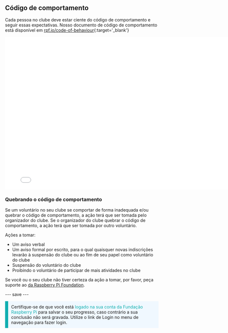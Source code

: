 ## Código de comportamento

Cada pessoa no clube deve estar ciente do código de comportamento e seguir essas expectativas. Nosso documento de código de comportamento está disponível em [rpf.io/code-of-behaviour](http://rpf.io/code-of-behaviour){:target='_blank'}

<embed src="images/Raspberry_Pi_Foundation-safeguarding-code-of-behaviour.pdf" width="790" height="500" 
 type="application/pdf">
<br>
### Quebrando o código de comportamento

Se um voluntário no seu clube se comportar de forma inadequada e/ou quebrar o código de comportamento, a ação terá que ser tomada pelo organizador do clube. Se o organizador do clube quebrar o código de comportamento, a ação terá que ser tomada por outro voluntário.

Ações a tomar:

* Um aviso verbal
* Um aviso formal por escrito, para o qual quaisquer novas indiscrições levarão à suspensão do clube ou ao fim de seu papel como voluntário do clube
* Suspensão do voluntário do clube
* Proibindo o voluntário de participar de mais atividades no clube

Se você ou o seu clube não tiver certeza da ação a tomar, por favor, peça suporte ao <a href="mailto:safeguarding@raspberrypi.org">da Raspberry Pi Foundation</a>.

--- save ---

<p style="border-left: solid; border-width:10px; border-color: #0faeb0; background-color: aliceblue; padding: 10px;">
Certifique-se de que você está <span style="color: #0faeb0">logado na sua conta da Fundação Raspberry Pi </span> para salvar o seu progresso, caso contrário a sua conclusão não será gravada. Utilize o link de Login no menu de navegação para fazer login.
</p>
